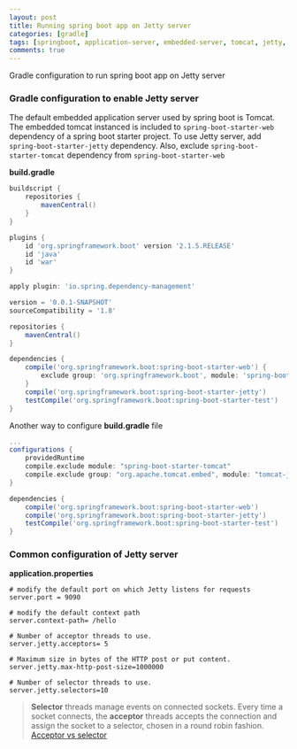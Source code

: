 ```yaml
---
layout: post
title: Running spring boot app on Jetty server
categories: [gradle]
tags: [springboot, application-server, embedded-server, tomcat, jetty, gradle]
comments: true
---
```


Gradle configuration to run spring boot app on Jetty server

### Gradle configuration to enable Jetty server

The default embedded application server used by spring boot is Tomcat. The embedded tomcat instanced is included to `spring-boot-starter-web` dependency of a spring boot starter project. To use Jetty server, add `spring-boot-starter-jetty` dependency. Also, exclude `spring-boot-starter-tomcat` dependency from `spring-boot-starter-web`

**build.gradle**

```gradle
buildscript {
    repositories {
        mavenCentral()
    }
}

plugins {
    id 'org.springframework.boot' version '2.1.5.RELEASE'
    id 'java'
    id 'war'
}

apply plugin: 'io.spring.dependency-management'

version = '0.0.1-SNAPSHOT'
sourceCompatibility = '1.8'

repositories {
    mavenCentral()
}

dependencies {
    compile('org.springframework.boot:spring-boot-starter-web') {
        exclude group: 'org.springframework.boot', module: 'spring-boot-starter-tomcat'
    }
    compile('org.springframework.boot:spring-boot-starter-jetty')
    testCompile('org.springframework.boot:spring-boot-starter-test')
}
```

Another way to configure **build.gradle** file

```gradle
...
configurations {
	providedRuntime
	compile.exclude module: "spring-boot-starter-tomcat"
	compile.exclude group: "org.apache.tomcat.embed", module: "tomcat-juli"
}

dependencies {
    compile('org.springframework.boot:spring-boot-starter-web')
    compile('org.springframework.boot:spring-boot-starter-jetty')
    testCompile('org.springframework.boot:spring-boot-starter-test')
}
```

### Common configuration of Jetty server

**application.properties**

```properties
# modify the default port on which Jetty listens for requests
server.port = 9090
 
# modify the default context path
server.context-path= /hello
 
# Number of acceptor threads to use.
server.jetty.acceptors= 5
 
# Maximum size in bytes of the HTTP post or put content.
server.jetty.max-http-post-size=1000000
 
# Number of selector threads to use.
server.jetty.selectors=10
```

> **Selector** threads manage events on connected sockets. Every time a socket connects, the **acceptor** threads accepts the connection and assign the socket to a selector, chosen in a round robin fashion.
[Acceptor vs selector](https://www.eclipse.org/lists/jetty-users/msg04751.html)
